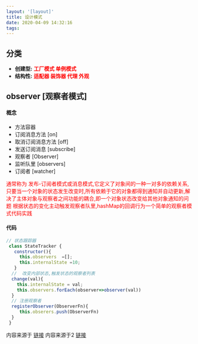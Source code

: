 ```yaml
---
layout: '[layout]'
title: 设计模式
date: 2020-04-09 14:32:16
tags:
---
```


##  分类

* **创建型:**  <font color="red"> **工厂模式 单例模式**</font>
* **结构性:**  <font color="red"> **适配器 装饰器 代理 外观**</font>

## observer [观察者模式]

#### 概念
* 方法容器
* 订阅消息方法 [on]
* 取消订阅消息方法 [off]
* 发送订阅消息 [subscribe]
* 观察者 [Observer]
* 监听队里 [observers]
* 订阅者 [watcher]

<font color="red"> 通常称为 发布-订阅者模式或消息模式,它定义了对象间的一种一对多的依赖关系,只要当一个对象的状态发生改变时,所有依赖于它的对象都得到通知并自动更新,解决了主体对象与观察者之间功能的耦合,即一个对象状态改变给其他对象通知的问题</font>
<font color="red" >根据状态的变化主动触发观察者队里,hashMap的回调行为一个简单的观察者模式代码实践</font>

#### 代码
```js
// 状态跟踪器
 class StateTracker {
   constructor(){
     this.observers  =[];
     this.internalState =10;
   }
  //  改变内部状态,触发状态的观察者列表
  change(val){
    this.internalState = val;
    this.observers.forEach(observer=>observer(val))
  }
  // 注册观察者
  registerObserver(ObserverFn){
     this.obserers.push(ObserverFn)
  }
 }

```

内容来源于 [链接](https://zhuanlan.zhihu.com/p/24980136)
内容来源于2 [链接](https://juejin.im/post/5c984610e51d45656702a785)